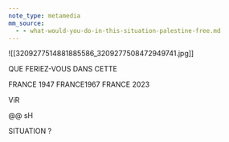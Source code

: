 ```yaml
---
note_type: metamedia
mm_source:
  - - what-would-you-do-in-this-situation-palestine-free.md
---
```


![[3209277514881885586_3209277508472949741.jpg]]

QUE FERIEZ-VOUS
DANS CETTE

FRANCE 1947 FRANCE1967 FRANCE 2023

ViR

@@ sH

SITUATION ?


